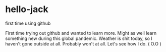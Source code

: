 # hello-jack
first time using github

First time trying out github and wanted to learn more.
Might as well learn something new during this global pandemic.
Weather is shit today, so I haven't gone outside at all. Probably won't at all.
Let's see how I do. ( O.O )
